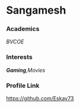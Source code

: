 # Sangamesh

### Academics

_BVCOE_

### Interests

***Gaming**,Movies*

### Profile Link

 https://github.com/Eskay73